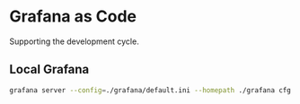 # Grafana as Code

Supporting the development cycle.

## Local Grafana

``` sh
grafana server --config=./grafana/default.ini --homepath ./grafana cfg:default.paths.logs=./grafana/logs cfg:default.paths.data=./grafana/data cfg:default.paths.plugins=./grafana/plugins
```

